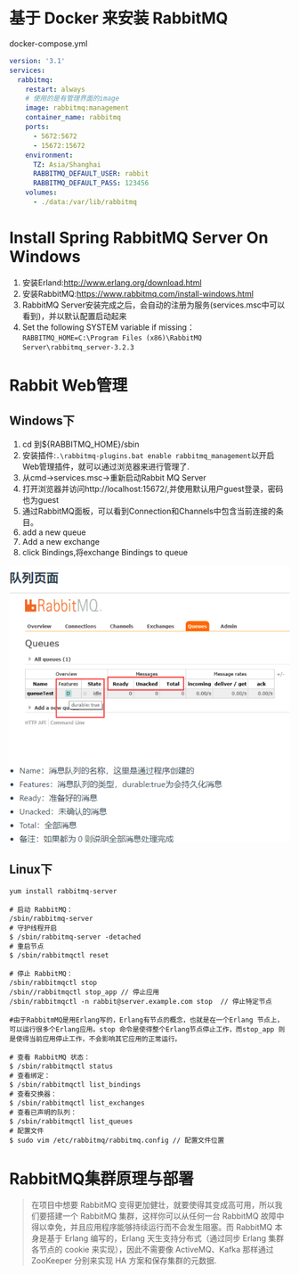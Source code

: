 # 基于 Docker 来安装 RabbitMQ

docker-compose.yml

```yaml
version: '3.1'
services:
  rabbitmq:
    restart: always
    # 使用的是有管理界面的image
    image: rabbitmq:management
    container_name: rabbitmq
    ports:
      - 5672:5672
      - 15672:15672
    environment:
      TZ: Asia/Shanghai
      RABBITMQ_DEFAULT_USER: rabbit
      RABBITMQ_DEFAULT_PASS: 123456
    volumes:
      - ./data:/var/lib/rabbitmq
```

# Install Spring RabbitMQ Server On Windows

1. 安装Erland:http://www.erlang.org/download.html
2. 安装RabbitMQ:https://www.rabbitmq.com/install-windows.html
3. RabbitMQ Server安装完成之后，会自动的注册为服务(services.msc中可以看到)，并以默认配置启动起来
4. Set the following SYSTEM variable if missing：`RABBITMQ_HOME=C:\Program Files (x86)\RabbitMQ Server\rabbitmq_server-3.2.3`

# Rabbit Web管理

## Windows下

1. cd 到${RABBITMQ_HOME}/sbin
2. 安装插件:`.\rabbitmq-plugins.bat enable rabbitmq_management`以开启Web管理插件，就可以通过浏览器来进行管理了.
3. 从cmd->services.msc->重新启动Rabbit MQ Server
4. 打开浏览器并访问http://localhost:15672/,并使用默认用户guest登录，密码也为guest
5. 通过RabbitMQ面板，可以看到Connection和Channels中包含当前连接的条目。
6. add a new queue
7. Add a new exchange
8. click Bindings,将exchange Bindings to queue

![](pics/RabbitMQ-web管理.png)

## Linux下

```shell
yum install rabbitmq-server

# 启动 RabbitMQ：
/sbin/rabbitmq-server
# 守护线程开启
$ /sbin/rabbitmq-server -detached
# 重启节点
$ /sbin/rabbitmqctl reset

# 停止 RabbitMQ：
/sbin/rabbitmqctl stop
/sbin//rabbitmqctl stop_app // 停止应用
/sbin/rabbitmqctl -n rabbit@server.example.com stop  // 停止特定节点

#由于RabbitmMQ是用Erlang写的，Erlang有节点的概念，也就是在一个Erlang 节点上，可以运行很多个Erlang应用。stop 命令是使得整个Erlang节点停止工作，而stop_app 则是使得当前应用停止工作，不会影响其它应用的正常运行。

# 查看 RabbitMQ 状态：
$ /sbin/rabbitmqctl status
# 查看绑定：
$ /sbin/rabbitmqctl list_bindings
# 查看交换器：
$ /sbin/rabbitmqctl list_exchanges
# 查看已声明的队列：
$ /sbin/rabbitmqctl list_queues
# 配置文件
$ sudo vim /etc/rabbitmq/rabbitmq.config // 配置文件位置
```

# RabbitMQ集群原理与部署

>在项目中想要 RabbitMQ 变得更加健壮，就要使得其变成高可用，所以我们要搭建一个 RabbitMQ 集群，这样你可以从任何一台 RabbitMQ 故障中得以幸免，并且应用程序能够持续运行而不会发生阻塞。而 RabbitMQ 本身是基于 Erlang 编写的，Erlang 天生支持分布式（通过同步 Erlang 集群各节点的 cookie 来实现），因此不需要像 ActiveMQ、Kafka 那样通过 ZooKeeper 分别来实现 HA 方案和保存集群的元数据.
